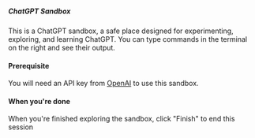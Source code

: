 ##### ChatGPT Sandbox

This is a ChatGPT sandbox, a safe place designed for experimenting, exploring, and learning ChatGPT. You can type commands in the terminal on the right and see their output.

#### Prerequisite

You will need an API key from [OpenAI](https://platform.openai.com/account/api-keys) to use this sandbox.

#### When you're done

When you're finished exploring the sandbox, click "Finish" to end this session

